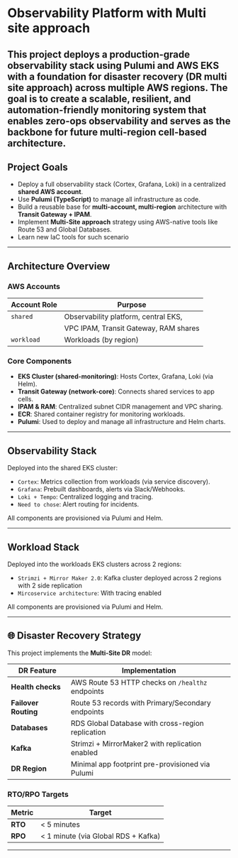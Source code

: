 # Observability Platform with Multi site approach

This project deploys a production-grade observability stack using Pulumi and AWS EKS with a foundation for disaster recovery (DR multi site approach) across multiple AWS regions. The goal is to create a scalable, resilient, and automation-friendly monitoring system that enables zero-ops observability and serves as the backbone for future multi-region cell-based architecture.
---

## Project Goals

- Deploy a full observability stack (Cortex, Grafana, Loki) in a centralized **shared AWS account**.
- Use **Pulumi (TypeScript)** to manage all infrastructure as code.
- Build a reusable base for **multi-account, multi-region** architecture with **Transit Gateway + IPAM**.
- Implement **Multi-Site approach** strategy using AWS-native tools like Route 53 and Global Databases.
- Learn new IaC tools for such scenario
---

## Architecture Overview

### AWS Accounts

| Account Role        | Purpose                                  |
|---------------------|------------------------------------------|
| `shared`            | Observability platform, central EKS,     |
|                     | VPC IPAM, Transit Gateway, RAM shares    |
| `workload`          | Workloads (by region)                    |

### Core Components

- **EKS Cluster (shared-monitoring)**: Hosts Cortex, Grafana, Loki (via Helm).
- **Transit Gateway (network-core)**: Connects shared services to app cells.
- **IPAM & RAM**: Centralized subnet CIDR management and VPC sharing.
- **ECR**: Shared container registry for monitoring workloads.
- **Pulumi**: Used to deploy and manage all infrastructure and Helm charts.

---

## Observability Stack

Deployed into the shared EKS cluster:

- `Cortex`: Metrics collection from workloads (via service discovery).
- `Grafana`: Prebuilt dashboards, alerts via Slack/Webhooks.
- `Loki + Tempo`: Centralized logging and tracing.
- `Need to chose`: Alert routing for incidents.

All components are provisioned via Pulumi and Helm.

---

## Workload Stack

Deployed into the workloads EKS clusters across 2 regions:

- `Strimzi + Mirror Maker 2.0`: Kafka cluster deployed across 2 regions with 2 side replication
- `Mircoservice architecture`: With tracing enabled

All components are provisioned via Pulumi and Helm.

---

## 🌐 Disaster Recovery Strategy

This project implements the **Multi-Site DR** model:

| DR Feature           | Implementation                                                |
|----------------------|---------------------------------------------------------------|
| **Health checks**    | AWS Route 53 HTTP checks on `/healthz` endpoints              |
| **Failover Routing** | Route 53 records with Primary/Secondary endpoints             |
| **Databases**        | RDS Global Database with cross-region replication             |
| **Kafka**            | Strimzi + MirrorMaker2  with replication enabled              |
| **DR Region**        | Minimal app footprint pre-provisioned via Pulumi              |

### RTO/RPO Targets

| Metric     | Target                              |
|------------|-------------------------------------|
| **RTO**    | < 5 minutes                         |
| **RPO**    | < 1 minute (via Global RDS + Kafka) |

---